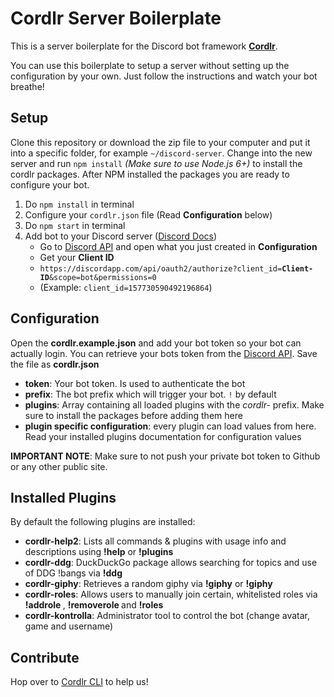 # Cordlr Server Boilerplate

This is a server boilerplate for the Discord bot framework [**Cordlr**](https://github.com/Devcord/cordlr-cli).

You can use this boilerplate to setup a server without setting up the configuration by your own. Just follow the instructions and watch your bot breathe!

## Setup

Clone this repository or download the zip file to your computer and put it into a specific folder, for example `~/discord-server`. Change into the new server and run `npm install` *(Make sure to use Node.js 6+)* to install the cordlr packages. After NPM installed the packages you are ready to configure your bot.

1) Do `npm install` in terminal
2) Configure your `cordlr.json` file (Read **Configuration** below)
4) Do `npm start` in terminal
3) Add bot to your Discord server ([Discord Docs](https://discordapp.com/developers/docs/topics/oauth2#adding-bots-to-guilds))
    * Go to [Discord API](https://discordapp.com/developers/applications/me) and open what you just created in **Configuration**
    * Get your **Client ID**
    * `https://discordapp.com/api/oauth2/authorize?client_id=`**`Client-ID`**`&scope=bot&permissions=0`
    * (Example: `client_id=157730590492196864`)

## Configuration

Open the **cordlr.example.json** and add your bot token so your bot can actually login. You can retrieve your bots token from the [Discord API](https://discordapp.com/developers/applications/me). Save the file as **cordlr.json**

* **token**: Your bot token. Is used to authenticate the bot
* **prefix**: The bot prefix which will trigger your bot. `!` by default
* **plugins**: Array containing all loaded plugins with the *cordlr-* prefix. Make sure to install the packages before adding them here
* **plugin specific configuration**: every plugin can load values from here. Read your installed plugins documentation for configuration values

**IMPORTANT NOTE**: Make sure to not push your private bot token to Github or any other public site.

## Installed Plugins

By default the following plugins are installed:

* **cordlr-help2**: Lists all commands & plugins with usage info and descriptions using **!help** or **!plugins**
* **cordlr-ddg**: DuckDuckGo package allows searching for topics and use of DDG !bangs via **!ddg <search>**
* **cordlr-giphy**: Retrieves a random giphy via **!giphy** or **!giphy <tag>**
* **cordlr-roles**: Allows users to manually join certain, whitelisted roles via **!addrole <role>**, **!removerole <role>** and **!roles**
* **cordlr-kontrolla**: Administrator tool to control the bot (change avatar, game and username)

## Contribute

Hop over to [Cordlr CLI](https://github.com/Devcord/cordlr-cli) to help us!
